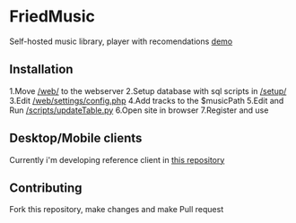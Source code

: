 # FriedMusic
Self-hosted music library, player with recomendations
[demo](https://music.explorers.net.ru)

## Installation
1.Move [/web/](/web/) to the webserver
2.Setup database with sql scripts in [/setup/](/setup/)
3.Edit [/web/settings/config.php](/web/settings/config.php)
4.Add tracks to the $musicPath
5.Edit and Run [/scripts/updateTable.py](/scripts/updateTable.py)
6.Open site in browser
7.Register and use

## Desktop/Mobile clients
Currently i'm developing reference client in [this repository](https://github.com/InTostor/FriedMusicClient)

## Contributing
Fork this repository, make changes and make Pull request

